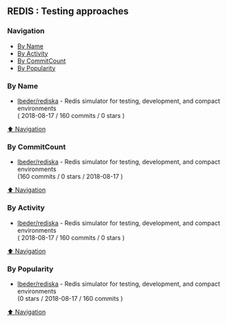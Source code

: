 ## REDIS : Testing approaches


### Navigation

- [By Name](#by-name)
- [By Activity](#by-activity)
- [By CommitCount](#by-commitcount)
- [By Popularity](#by-popularity)

### By Name
<!-- PROJECTS_LIST -->
- [lbeder/rediska](https://github.com/lbeder/rediska) - Redis simulator for testing, development, and compact environments <br/> ( 2018-08-17 / 160 commits / 0 stars )
<!-- /PROJECTS_LIST -->

[⬆ Navigation](#navigation)

### By CommitCount
<!-- COMMITCOUNT_LIST -->
- [lbeder/rediska](https://github.com/lbeder/rediska) - Redis simulator for testing, development, and compact environments <br/> (160 commits / 0 stars / 2018-08-17 )
<!-- /COMMITCOUNT_LIST -->
[⬆ Navigation](#navigation)

### By Activity
<!-- ACTIVITY_LIST -->
- [lbeder/rediska](https://github.com/lbeder/rediska) - Redis simulator for testing, development, and compact environments <br/> ( 2018-08-17 / 160 commits / 0 stars )
<!-- /ACTIVITY_LIST -->

[⬆ Navigation](#navigation)

### By Popularity
<!-- POPULARITY_LIST -->
- [lbeder/rediska](https://github.com/lbeder/rediska) - Redis simulator for testing, development, and compact environments <br/> (0 stars / 2018-08-17 / 160 commits )
<!-- /POPULARITY_LIST -->

[⬆ Navigation](#navigation)
